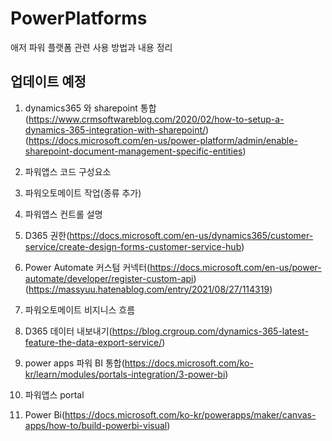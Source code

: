 # PowerPlatforms
애저 파워 플랫폼 관련 사용 방법과 내용 정리


## 업데이트 예정

1. dynamics365 와 sharepoint 통합(https://www.crmsoftwareblog.com/2020/02/how-to-setup-a-dynamics-365-integration-with-sharepoint/)(https://docs.microsoft.com/en-us/power-platform/admin/enable-sharepoint-document-management-specific-entities)

2. 파워앱스 코드 구성요소

3. 파워오토메이트 작업(종류 추가)

4. 파워앱스 컨트롤 설명

5. D365 권한(https://docs.microsoft.com/en-us/dynamics365/customer-service/create-design-forms-customer-service-hub)

6. Power Automate 커스텀 커넥터(https://docs.microsoft.com/en-us/power-automate/developer/register-custom-api)(https://massyuu.hatenablog.com/entry/2021/08/27/114319)

7. 파워오토메이트 비지니스 흐름

8. D365 데이터 내보내기(https://blog.crgroup.com/dynamics-365-latest-feature-the-data-export-service/)

9. power apps 파워 BI 통합(https://docs.microsoft.com/ko-kr/learn/modules/portals-integration/3-power-bi)

10. 파워앱스 portal

11. Power Bi(https://docs.microsoft.com/ko-kr/powerapps/maker/canvas-apps/how-to/build-powerbi-visual)